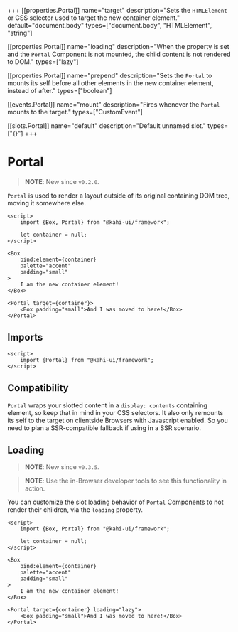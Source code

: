 +++
[[properties.Portal]]
name="target"
description="Sets the `HTMLElement` or CSS selector used to target the new container element."
default="document.body"
types=["document.body", "HTMLElement", "string"]

[[properties.Portal]]
name="loading"
description="When the property is set and the `Portal` Component is not mounted, the child content is not rendered to DOM."
types=["lazy"]

[[properties.Portal]]
name="prepend"
description="Sets the `Portal` to mounts its self before all other elements in the new container element, instead of after."
types=["boolean"]

[[events.Portal]]
name="mount"
description="Fires whenever the `Portal` mounts to the target."
types=["CustomEvent<void>"]

[[slots.Portal]]
name="default"
description="Default unnamed slot."
types=["{}"]
+++

# Portal

> **NOTE**: New since `v0.2.0`.

`Portal` is used to render a layout outside of its original containing DOM tree, moving it somewhere else.

```svelte {title="Portal Preview" mode="repl"}
<script>
    import {Box, Portal} from "@kahi-ui/framework";

    let container = null;
</script>

<Box
    bind:element={container}
    palette="accent"
    padding="small"
>
    I am the new container element!
</Box>

<Portal target={container}>
    <Box padding="small">And I was moved to here!</Box>
</Portal>
```

## Imports

```svelte {title="Portal Imports"}
<script>
    import {Portal} from "@kahi-ui/framework";
</script>
```

## Compatibility

`Portal` wraps your slotted content in a `display: contents` containing element, so keep that in mind in your CSS selectors. It also only remounts its self to the target on clientside Browsers with Javascript enabled. So you need to plan a SSR-compatible fallback if using in a SSR scenario.

## Loading

> **NOTE**: New since `v0.3.5`.

> **NOTE**: Use the in-Browser developer tools to see this functionality in action.

You can customize the slot loading behavior of `Portal` Components to not render their children, via the `loading` property.

```svelte {title="Portal Loading" mode="repl"}
<script>
    import {Box, Portal} from "@kahi-ui/framework";

    let container = null;
</script>

<Box
    bind:element={container}
    palette="accent"
    padding="small"
>
    I am the new container element!
</Box>

<Portal target={container} loading="lazy">
    <Box padding="small">And I was moved to here!</Box>
</Portal>
```
